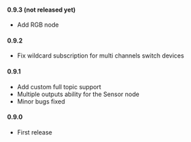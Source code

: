 #### 0.9.3 (not released yet)
 - Add RGB node
 
#### 0.9.2
 - Fix wildcard subscription for multi channels switch devices
 
#### 0.9.1
 - Add custom full topic support
 - Multiple outputs ability for the Sensor node
 - Minor bugs fixed
 
#### 0.9.0
 - First release